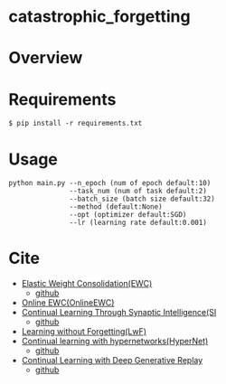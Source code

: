 catastrophic_forgetting
==
# Overview

# Requirements
```
$ pip install -r requirements.txt
```

# Usage
```
python main.py --n_epoch (num of epoch default:10)
               --task_num (num of task default:2)
               --batch_size (batch size default:32)
               --method (default:None)
               --opt (optimizer default:SGD)
               --lr (learning rate default:0.001)
```

# Cite
- [Elastic Weight Consolidation(EWC)](https://arxiv.org/pdf/1612.00796.pdf)
    - [github](https://github.com/yashkant/Elastic-Weight-Consolidation)
- [Online EWC(OnlineEWC)](https://arxiv.org/pdf/1805.06370.pdf)
- [Continual Learning Through Synaptic Intelligence(SI](https://arxiv.org/abs/1703.04200)
    - [github](https://github.com/ganguli-lab/pathint)
- [Learning without Forgetting(LwF)](https://arxiv.org/abs/1606.09282)
- [Continual learning with hypernetworks(HyperNet)](https://arxiv.org/abs/1906.00695)
    - [github](https://github.com/gahaalt/continual-learning-with-hypernets)
- [Continual Learning with Deep Generative Replay](https://arxiv.org/pdf/1705.08690.pdf)
    - [github](https://github.com/kuc2477/pytorch-deep-generative-replay)